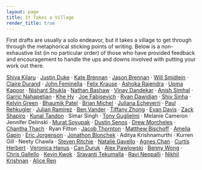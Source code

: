 ```yaml
---
layout: page
title: It Takes a Village
render_title: true
---
```


First drafts are usually a solo endeavor, but it takes a village to get through through the metaphorical sticking points of writing. Below is a non-exhaustive list (in no particular order) of those who have provided feedback and encouragement to handle the ups and downs involved with putting your work out there.

[Shiva Kilaru](https://twitter.com/ShivaKilaru) · [Justin Duke](https://twitter.com/justinmduke) · [Kate Brennan](https://twitter.com/katelikestoread) · [Jason Brennan](https://twitter.com/jasonbrennan) · [Will Smidlein](https://twitter.com/ws) · [Claire Durand](https://twitter.com/_eeclaire) · [John Feminella](https://twitter.com/jxxf) · [Felix Krause](https://twitter.com/KrauseFx) · [Ashoka Rajendra](https://twitter.com/ashokaraj_) · [Upma Kapoor](https://twitter.com/upmaaa) · [Nishant Shukla](https://twitter.com/binroot) · [Nathan Bashaw](https://twitter.com/nbashaw) · [Vinay Dandekar](https://twitter.com/vvdandekar) · [Anish Simhal](https://twitter.com/aksimhal) · [Garric Nahapetian](https://twitter.com/garricn) · [Khe Hy](https://twitter.com/khemaridh) · [Joe Fabisevich](https://twitter.com/mergesort) · [Ryan Dawidjan](https://twitter.com/ryandawidjan) · [Shiv Sinha](https://twitter.com/shivsinha) · [Kelvin Green](https://twitter.com/KelvinDGreen) · [Bhaumik Patel](https://twitter.com/patel0phone) · [Brian Michel](https://twitter.com/brianmichel) · [Juliana Echeverri](https://twitter.com/juliech07) · [Paul Rehkugler](https://twitter.com/paulrehkugler) · [Julian Ramirez](https://twitter.com/JulianRamirez) · [Ben Vander](https://twitter.com/Vander) · [Tiffany Zhong](https://twitter.com/TZhongg) · [Evan Davis](https://twitter.com/wahoo) · [Zack Shapiro](https://twitter.com/ZackShapiro) · [Kunal Tandon](https://twitter.com/KunalTandon) · Simar Singh · [Tony Guglielmi](https://twitter.com/TonyGuglielmi) · Melanie Cameron · Jennifer Delinski · [Murat Soyupak](https://twitter.com/soyupak) · [Dustin Senos](https://twitter.com/dustin) · [Drew Morcheles](http://www.durawellness.com/about/) · [Chantha Thach](https://www.instagram.com/chantsboomboom/) · Ryan Fitton · [Jacob Thornton](https://twitter.com/fat) · [Matthew Bischoff](https://twitter.com/mb) · [Amelia Gapin](https://twitter.com/EntirelyAmelia) · [Eric Jorgenson](https://twitter.com/ericjorgenson) · [Jonathon Blonchek](https://twitter.com/jblonchek) ·
Aditya Krishnamurthi · Kurren Gill · Neety Chawla · [Steven Ritchie](https://twitter.com/staticsteven) · [Natalie Gavello](https://twitter.com/NatalieGavello) · [Agnes Chan](https://twitter.com/agneskchan) · [Curtis Herbert](https://twitter.com/parrots) · [Veronica Hanus](https://twitter.com/veronica_hanus) · [Can Duruk](https://twitter.com/can) · [Alex Pawlowski](https://twitter.com/apawlows) · [Benny Wong](https://twitter.com/bdotdub) · [Chris Gallello](https://twitter.com/cgallello) · [Kevin Kwok](https://twitter.com/kevinakwok) · [Sravanti Tekumalla](https://twitter.com/sravanti__) · [Ravi Neppalli](https://twitter.com/rneppalli) · [Nikhil Krishnan](https://twitter.com/nikillinit) · [Alice Ren](https://twitter.com/alicexyr)
